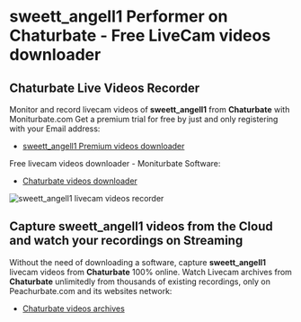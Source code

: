 # sweett_angell1 Performer on Chaturbate - Free LiveCam videos downloader

## Chaturbate Live Videos Recorder

Monitor and record livecam videos of **sweett_angell1** from **Chaturbate** with Moniturbate.com
Get a premium trial for free by just and only registering with your Email address:
* [sweett_angell1 Premium videos downloader](https://moniturbate.com/request-demo-licence-key.html)

Free livecam videos downloader - Moniturbate Software:
* [Chaturbate videos downloader](https://moniturbate.com/moniturbate-download-software.html)

![sweett_angell1 livecam videos recorder](https://peachurnet.com/templates/moniturbate-software.png)


## Capture sweett_angell1 videos from the Cloud and watch your recordings on Streaming

Without the need of downloading a software, capture **sweett_angell1** livecam videos from **Chaturbate** 100% online.
Watch Livecam archives from **Chaturbate** unlimitedly from thousands of existing recordings, only on Peachurbate.com and its websites network:
* [Chaturbate videos archives](https://peachurnet.com/)